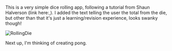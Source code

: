 This is a very simple dice rolling app, following a tutorial from Shaun Halverson (link here:[ ](https://www.youtube.com/watch?v=2lFSQApxq4g&list=PLyf3HIc5hqTPsZRWyFpi8w58rRxJF5tfp)). I added the text telling the user the total from the die, but other than that it's
just a learning/revision experience, looks swanky though!

![RollingDie](https://github.com/user-attachments/assets/c71cf7ec-9493-4b43-81db-db43a5a2d0d4)

Next up, I'm thinking of creating pong.
